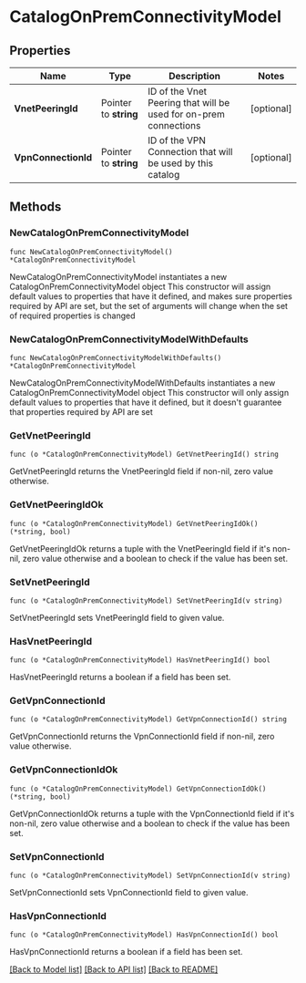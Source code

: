 # CatalogOnPremConnectivityModel

## Properties

Name | Type | Description | Notes
------------ | ------------- | ------------- | -------------
**VnetPeeringId** | Pointer to **string** | ID of the Vnet Peering that will be used for on-prem connections | [optional] 
**VpnConnectionId** | Pointer to **string** | ID of the VPN Connection that will be used by this catalog | [optional] 

## Methods

### NewCatalogOnPremConnectivityModel

`func NewCatalogOnPremConnectivityModel() *CatalogOnPremConnectivityModel`

NewCatalogOnPremConnectivityModel instantiates a new CatalogOnPremConnectivityModel object
This constructor will assign default values to properties that have it defined,
and makes sure properties required by API are set, but the set of arguments
will change when the set of required properties is changed

### NewCatalogOnPremConnectivityModelWithDefaults

`func NewCatalogOnPremConnectivityModelWithDefaults() *CatalogOnPremConnectivityModel`

NewCatalogOnPremConnectivityModelWithDefaults instantiates a new CatalogOnPremConnectivityModel object
This constructor will only assign default values to properties that have it defined,
but it doesn't guarantee that properties required by API are set

### GetVnetPeeringId

`func (o *CatalogOnPremConnectivityModel) GetVnetPeeringId() string`

GetVnetPeeringId returns the VnetPeeringId field if non-nil, zero value otherwise.

### GetVnetPeeringIdOk

`func (o *CatalogOnPremConnectivityModel) GetVnetPeeringIdOk() (*string, bool)`

GetVnetPeeringIdOk returns a tuple with the VnetPeeringId field if it's non-nil, zero value otherwise
and a boolean to check if the value has been set.

### SetVnetPeeringId

`func (o *CatalogOnPremConnectivityModel) SetVnetPeeringId(v string)`

SetVnetPeeringId sets VnetPeeringId field to given value.

### HasVnetPeeringId

`func (o *CatalogOnPremConnectivityModel) HasVnetPeeringId() bool`

HasVnetPeeringId returns a boolean if a field has been set.

### GetVpnConnectionId

`func (o *CatalogOnPremConnectivityModel) GetVpnConnectionId() string`

GetVpnConnectionId returns the VpnConnectionId field if non-nil, zero value otherwise.

### GetVpnConnectionIdOk

`func (o *CatalogOnPremConnectivityModel) GetVpnConnectionIdOk() (*string, bool)`

GetVpnConnectionIdOk returns a tuple with the VpnConnectionId field if it's non-nil, zero value otherwise
and a boolean to check if the value has been set.

### SetVpnConnectionId

`func (o *CatalogOnPremConnectivityModel) SetVpnConnectionId(v string)`

SetVpnConnectionId sets VpnConnectionId field to given value.

### HasVpnConnectionId

`func (o *CatalogOnPremConnectivityModel) HasVpnConnectionId() bool`

HasVpnConnectionId returns a boolean if a field has been set.


[[Back to Model list]](../README.md#documentation-for-models) [[Back to API list]](../README.md#documentation-for-api-endpoints) [[Back to README]](../README.md)


